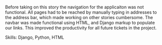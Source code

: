 Before taking on this story the navigation for the applicaiton was not functional.  All pages had to be reached by manually typing in addresses to the address bar, which made working on other stories cumbersome.  The navbar was made functional using HTML, and Django markup to populate our links.  This improved the productivity for all future tickets in the project.

Skills: Django, Python, HTML